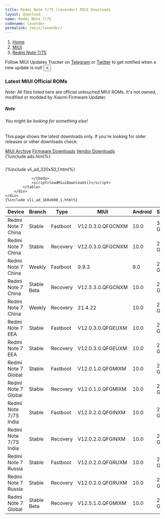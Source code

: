 ```yaml
---
title: Redmi Note 7/7S (lavender) MIUI Downloads
layout: download
name: Redmi Note 7/7S
codename: lavender
permalink: /miui/lavender/
---
```

<nav aria-label="breadcrumb">
    <ol class="breadcrumb">
        <li class="breadcrumb-item"><a href="/">Home</a></li>
        <li class="breadcrumb-item"><a href="/miui/">MIUI</a></li>
        <li class="breadcrumb-item active" aria-current="page"><a href="/miui/lavender/">Redmi Note 7/7S</a></li>
    </ol>
</nav>
<div class="alert alert-primary alert-dismissible fade show" role="alert">
    Follow MIUI Updates Tracker on <a href="https://t.me/MIUIUpdatesTracker" class="alert-link">Telegram</a>
     or <a href="https://twitter.com/MiFwUpdater" class="alert-link">Twitter</a> to get notified when a new update is out!
    <button type="button" class="close" data-dismiss="alert" aria-label="Close">
        <span aria-hidden="true">&times;</span>
    </button>
</div>

### Latest MIUI Official ROMs
*Note*: All files listed here are official untouched MIUI ROMs. It's not owned, modified or modded by Xiaomi Firmware Updater.
<div class="card">
  <div class="card-body">
    <h5 class="card-title">Note</h5>
    <h6 class="card-subtitle mb-2 text-muted">You might be looking for something else!</h6>
    <p class="card-text">This page shows the latest downloads only.
     If you're looking for older releases or other downloads check:</p>
    <a href="/archive/miui/lavender/" class="card-link">MIUI Archive</a>
    <a href="/firmware/lavender/" class="card-link">Firmware Downloads</a>
    <a href="/vendor/lavender/" class="card-link">Vendor Downloads</a>
  </div>
</div>
{%include ads.html%}
<div class="row justify-content-center">
    <div class="col-10">
        <div class="table-responsive-md" style="margin-top: 25px;">
            {%include vli_ad_320x50_1.html%}
            <table id="miui" class="display dt-responsive nowrap compact table table-striped table-hover table-sm">
                <thead class="thead-dark">
                    <tr>
                        <th data-ref="device">Device</th>
                        <th data-ref="branch">Branch</th>
                        <th data-ref="type">Type</th>
                        <th data-ref="miui">MIUI</th>
                        <th data-ref="android">Android</th>
                        <th data-ref="size">Size</th>
                        <th data-ref="size">Date</th>
                        <th data-ref="link">Link</th>
                    </tr>
                </thead>
                <tbody>
                <tr><td>Redmi Note 7 China</td><td>Stable</td><td>Fastboot</td><td>V12.0.3.0.QFGCNXM</td><td>10.0</td><td>3.2 GB</td><td>2021-01-14</td><td><a href="/miui/lavender/stable/V12.0.3.0.QFGCNXM/">Download</a></td></tr>
<tr><td>Redmi Note 7 China</td><td>Stable</td><td>Recovery</td><td>V12.0.3.0.QFGCNXM</td><td>10.0</td><td>2.4 GB</td><td>2021-01-19</td><td><a href="/miui/lavender/stable/V12.0.3.0.QFGCNXM/">Download</a></td></tr>
<tr><td>Redmi Note 7 China</td><td>Weekly</td><td>Fastboot</td><td>9.9.3</td><td>9.0</td><td>2.9 GB</td><td>2019-09-04</td><td><a href="/miui/lavender/weekly/9.9.3/">Download</a></td></tr>
<tr><td>Redmi Note 7 China</td><td>Stable Beta</td><td>Recovery</td><td>V12.5.3.0.QFGCNXM</td><td>10.0</td><td>2.5 GB</td><td>2021-07-08</td><td><a href="/miui/lavender/stable beta/V12.5.3.0.QFGCNXM/">Download</a></td></tr>
<tr><td>Redmi Note 7 China</td><td>Weekly</td><td>Recovery</td><td>21.4.22</td><td>10.0</td><td>2.5 GB</td><td>2021-04-23</td><td><a href="/miui/lavender/weekly/21.4.22/">Download</a></td></tr>
<tr><td>Redmi Note 7 EEA</td><td>Stable</td><td>Fastboot</td><td>V12.0.3.0.QFGEUXM</td><td>10.0</td><td>2.9 GB</td><td>2021-01-19</td><td><a href="/miui/lavender/stable/V12.0.3.0.QFGEUXM/">Download</a></td></tr>
<tr><td>Redmi Note 7 EEA</td><td>Stable</td><td>Recovery</td><td>V12.0.3.0.QFGEUXM</td><td>10.0</td><td>2.1 GB</td><td>2021-01-22</td><td><a href="/miui/lavender/stable/V12.0.3.0.QFGEUXM/">Download</a></td></tr>
<tr><td>Redmi Note 7 Global</td><td>Stable</td><td>Fastboot</td><td>V12.0.1.0.QFGMIXM</td><td>10.0</td><td>2.8 GB</td><td>2020-10-23</td><td><a href="/miui/lavender/stable/V12.0.1.0.QFGMIXM/">Download</a></td></tr>
<tr><td>Redmi Note 7 Global</td><td>Stable</td><td>Recovery</td><td>V12.0.1.0.QFGMIXM</td><td>10.0</td><td>2.1 GB</td><td>2020-10-30</td><td><a href="/miui/lavender/stable/V12.0.1.0.QFGMIXM/">Download</a></td></tr>
<tr><td>Redmi Note 7/7S India</td><td>Stable</td><td>Fastboot</td><td>V12.0.2.0.QFGINXM</td><td>10.0</td><td>2.6 GB</td><td>2020-12-11</td><td><a href="/miui/lavender/stable/V12.0.2.0.QFGINXM/">Download</a></td></tr>
<tr><td>Redmi Note 7/7S India</td><td>Stable</td><td>Recovery</td><td>V12.0.2.0.QFGINXM</td><td>10.0</td><td>2.1 GB</td><td>2020-12-22</td><td><a href="/miui/lavender/stable/V12.0.2.0.QFGINXM/">Download</a></td></tr>
<tr><td>Redmi Note 7 Russia</td><td>Stable</td><td>Fastboot</td><td>V12.0.2.0.QFGRUXM</td><td>10.0</td><td>2.9 GB</td><td>2021-01-18</td><td><a href="/miui/lavender/stable/V12.0.2.0.QFGRUXM/">Download</a></td></tr>
<tr><td>Redmi Note 7 Russia</td><td>Stable</td><td>Recovery</td><td>V12.0.2.0.QFGRUXM</td><td>10.0</td><td>2.1 GB</td><td>2021-01-22</td><td><a href="/miui/lavender/stable/V12.0.2.0.QFGRUXM/">Download</a></td></tr>
<tr><td>Redmi Note 7 Global</td><td>Stable Beta</td><td>Recovery</td><td>V12.5.1.0.QFGMIXM</td><td>10.0</td><td>2.4 GB</td><td>2021-07-20</td><td><a href="/miui/lavender/stable beta/V12.5.1.0.QFGMIXM/">Download</a></td></tr>

                </tbody>
                <script>loadMiuiDownloads()</script>
            </table>
        </div>
    </div>
    {%include vli_ad_160x600_1.html%}
</div>

